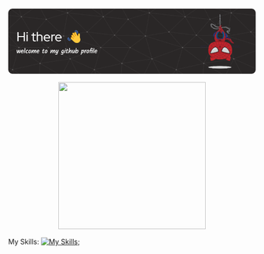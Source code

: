 ![Header](./img/github-header-image.png)

<p align="center">
  <img src="https://media.giphy.com/media/v1.Y2lkPTc5MGI3NjExOG1pYnc2NWgzdHE0ZXJxOHhiNmF4cXBlMDJhcHNnc3JnbGp2cTAwMCZlcD12MV9naWZzX3NlYXJjaCZjdD1n/wkW0maGDN1eSc/giphy.gif" width="300" height="300" />
</p>


<!--
**Rivalfitrah/Rivalfitrah** is a ✨ _special_ ✨ repository because its `README.md` (this file) appears on your GitHub profile.

Here are some ideas to get you started:

- 🔭 I’m currently working on ...
-->

My Skills:
[![My Skills](https://skillicons.dev/icons?i=js,react,html,css,tailwind&theme=light)](https://skillicons.dev);



